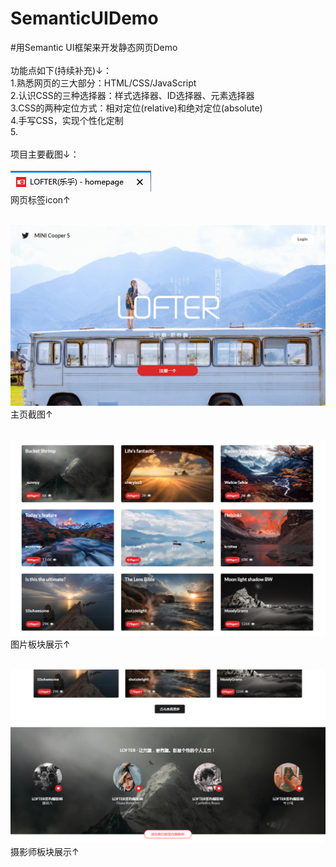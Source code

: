 # SemanticUIDemo</br>
#用Semantic UI框架来开发静态网页Demo</br>
</br>
功能点如下(持续补充)↓：</br>
1.熟悉网页的三大部分：HTML/CSS/JavaScript</br>
2.认识CSS的三种选择器：样式选择器、ID选择器、元素选择器</br>
3.CSS的两种定位方式：相对定位(relative)和绝对定位(absolute)</br>
4.手写CSS，实现个性化定制</br>
5.
</br>
</br>
项目主要截图↓：</br>
</br>
![ScreenShot of icon](https://github.com/Mocha-Pudding/SemanticUIDemo/blob/master/HomePage_20180810.png)   
网页标签icon↑</br>
</br>

![ScreenShot of HomePage](https://github.com/Mocha-Pudding/SemanticUIDemo/blob/master/Lofter_20180810.png)   
主页截图↑</br>
</br>

![ScreenShot of HomePage](https://github.com/Mocha-Pudding/SemanticUIDemo/blob/master/HomePage_20180811.png)   
图片板块展示↑</br>
</br>

![ScreenShot of HomePage](https://github.com/Mocha-Pudding/SemanticUIDemo/blob/master/HomePage_20180812.png)   
摄影师板块展示↑</br>
</br>

